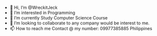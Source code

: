 - 👋 Hi, I’m @WreckitJeck
- 👀 I’m interested in Programming 
- 🌱 I’m currently Study Computer Science Course
- 💞️ I’m looking to collaborate to any company would be interest to me. 
- 📫 How to reach me Contact @ my number: 09977385885 Philippines

<!---
jeckoders26/jeckoders26 is a ✨ special ✨ repository because its `README.md` (this file) appears on your GitHub profile.
You can click the Preview link to take a look at your changes.
--->
